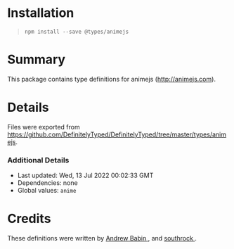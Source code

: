 # Installation
> `npm install --save @types/animejs`

# Summary
This package contains type definitions for animejs (http://animejs.com).

# Details
Files were exported from https://github.com/DefinitelyTyped/DefinitelyTyped/tree/master/types/animejs.

### Additional Details
 * Last updated: Wed, 13 Jul 2022 00:02:33 GMT
 * Dependencies: none
 * Global values: `anime`

# Credits
These definitions were written by [Andrew Babin    ](https://github.com/A-Babin), and [southrock        ](https://github.com/southrock).
